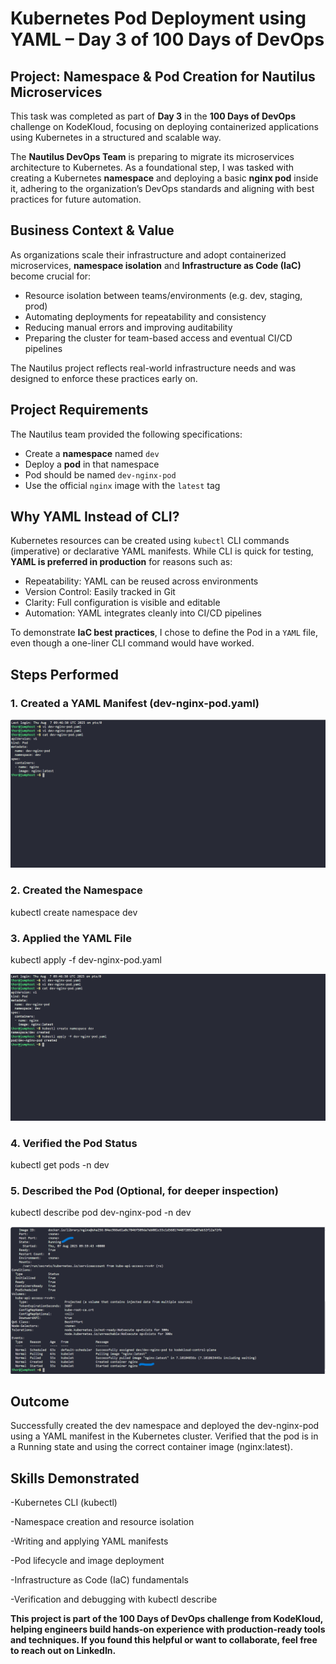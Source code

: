 # Kubernetes Pod Deployment using YAML – Day 3 of 100 Days of DevOps

## Project: Namespace & Pod Creation for Nautilus Microservices

This task was completed as part of **Day 3** in the **100 Days of DevOps** challenge on KodeKloud, focusing on deploying containerized applications using Kubernetes in a structured and scalable way.

The **Nautilus DevOps Team** is preparing to migrate its microservices architecture to Kubernetes. As a foundational step, I was tasked with creating a Kubernetes **namespace** and deploying a basic **nginx pod** inside it, adhering to the organization’s DevOps standards and aligning with best practices for future automation.

## Business Context & Value

As organizations scale their infrastructure and adopt containerized microservices, **namespace isolation** and **Infrastructure as Code (IaC)** become crucial for:

- Resource isolation between teams/environments (e.g. dev, staging, prod)
- Automating deployments for repeatability and consistency
- Reducing manual errors and improving auditability
- Preparing the cluster for team-based access and eventual CI/CD pipelines

The Nautilus project reflects real-world infrastructure needs and was designed to enforce these practices early on.

## Project Requirements

The Nautilus team provided the following specifications:

- Create a **namespace** named `dev`
- Deploy a **pod** in that namespace
- Pod should be named `dev-nginx-pod`
- Use the official `nginx` image with the `latest` tag

## Why YAML Instead of CLI?

Kubernetes resources can be created using `kubectl` CLI commands (imperative) or declarative YAML manifests. While CLI is quick for testing, **YAML is preferred in production** for reasons such as:

- Repeatability: YAML can be reused across environments
- Version Control: Easily tracked in Git
- Clarity: Full configuration is visible and editable
- Automation: YAML integrates cleanly into CI/CD pipelines

To demonstrate **IaC best practices**, I chose to define the Pod in a `YAML` file, even though a one-liner CLI command would have worked.

## Steps Performed

### 1. Created a YAML Manifest (dev-nginx-pod.yaml)
![YAML manifest created](screenshots/yaml-manifest.png)

### 2. Created the Namespace
kubectl create namespace dev

### 3. Applied the YAML File
kubectl apply -f dev-nginx-pod.yaml

![Namepace created and yaml applied with pod created](screenshots/namespace-pod-creation.png)

### 4. Verified the Pod Status
kubectl get pods -n dev

### 5. Described the Pod (Optional, for deeper inspection)
kubectl describe pod dev-nginx-pod -n dev

![Pod status and description](screenshots/pod-status-describe.png)

## Outcome
Successfully created the dev namespace and deployed the dev-nginx-pod using a YAML manifest in the Kubernetes cluster. Verified that the pod is in a Running state and using the correct container image (nginx:latest).

## Skills Demonstrated
-Kubernetes CLI (kubectl)

-Namespace creation and resource isolation

-Writing and applying YAML manifests

-Pod lifecycle and image deployment

-Infrastructure as Code (IaC) fundamentals

-Verification and debugging with kubectl describe

**This project is part of the 100 Days of DevOps challenge from KodeKloud, helping engineers build hands-on experience with production-ready tools and techniques.
If you found this helpful or want to collaborate, feel free to reach out on LinkedIn.**

